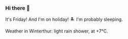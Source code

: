 ### Hi there :wave:

It's Friday! And I'm on holiday! :desert_island: I'm probably sleeping.

Weather in Winterthur: light rain shower, at +7°C.
